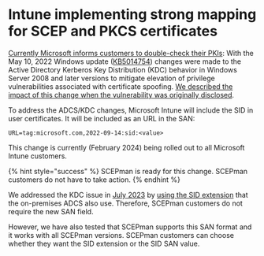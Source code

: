 # Intune implementing strong mapping for SCEP and PKCS certificates

[Currently Microsoft informs customers to double-check their PKIs](https://techcommunity.microsoft.com/t5/intune-customer-success/support-tip-implementing-strong-mapping-in-microsoft-intune/ba-p/4053376): With the May 10, 2022 Windows update ([KB5014754](https://support.microsoft.com/topic/kb5014754-certificate-based-authentication-changes-on-windows-domain-controllers-ad2c23b0-15d8-4340-a468-4d4f3b188f16)) changes were made to the Active Directory Kerberos Key Distribution (KDC) behavior in Windows Server 2008 and later versions to mitigate elevation of privilege vulnerabilities associated with certificate spoofing. [We described the impact of this change when the vulnerability was originally disclosed](../troubleshooting/certifried.md).

To address the ADCS/KDC changes, Microsoft Intune will include the SID in user certificates. It will be included as an URL in the SAN:

```
URL=tag:microsoft.com,2022-09-14:sid:<value>
```

This change is currently (February 2024) being rolled out to all Microsoft Intune customers.

{% hint style="success" %}
SCEPman is ready for this change. SCEPman customers do not have to take action.
{% endhint %}

We addressed the KDC issue in [July 2023](https://docs.scepman.com/changelog.md#scepman-2.5.892) by [using the SID extension](../../scepman-configuration/optional/application-settings/certificates.md#appconfig-addsidextension) that the on-premises ADCS also use. Therefore, SCEPman customers do not require the new SAN field.&#x20;

However, we have also tested that SCEPman supports this SAN format and it works with all SCEPman versions. SCEPman customers can choose whether they want the SID extension or the SID SAN value.
